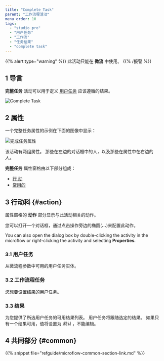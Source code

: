 ```yaml
---
title: "Complete Task"
parent: "工作流程活动"
menu_order: 10
tags:
  - "studio pro"
  - "用户任务"
  - "工作流"
  - "任务结果"
  - "complete task"
---
```


{{% alert type="warning" %}}
此活动只能在 **微流** 中使用。
{{% /报警 %}}

## 1 导言

**完整任务** 活动可以用于定义 [用户任务](user-task) 应该遵循的结果。

![Complete Task](attachments/set-task-outcome/complete-task.jpg)

## 2 属性

一个完整任务属性的示例在下面的图像中显示：

![完成任务属性](attachments/set-task-outcome/complete-task-properties.jpg)

该活动有两组属性。 那些在左边的对话框中的人，以及那些在属性中在右边的人。

**完整任务** 属性窗格由以下部分组成：

* [行 动](#action)
* [常用的](#common)

## 3 行动科 {#action}

属性窗格的 **动作** 部分显示与此活动相关的动作。

您可以打开一个对话框，通过点击操作旁边的椭圆(**…**)来配置此动作。

You can also open the dialog box by double-clicking the activity in the microflow or right-clicking the activity and selecting **Properties**.

### 3.1 用户任务

从微流程参数中可用的用户任务实体。

### 3.2 工作流程任务

您想要设置结果的用户任务。

### 3.3 结果

为您提供了所选用户任务的可用结果列表。 用户任务将跟随选定的结果。 如果只有一个结果可用，值将设置为 *默认* ，不能编辑。

## 4 共同部分 {#common}

{{% snippet file="refguide/microflow-common-section-link.md" %}}